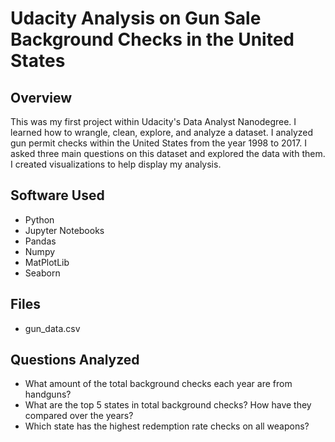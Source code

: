 # Udacity Analysis on Gun Sale Background Checks in the United States

## Overview
This was my first project within Udacity's Data Analyst Nanodegree. I learned how to wrangle, clean, explore, and analyze a dataset. I analyzed gun permit
checks within the United States from the year 1998 to 2017. I asked three main questions on this dataset and explored the data with them. I created 
visualizations to help display my analysis. 


## Software Used
- Python
- Jupyter Notebooks
- Pandas
- Numpy
- MatPlotLib
- Seaborn

## Files
- gun_data.csv

## Questions Analyzed
- What amount of the total background checks each year are from handguns?
- What are the top 5 states in total background checks? How have they compared over the years?
- Which state has the highest redemption rate checks on all weapons?
